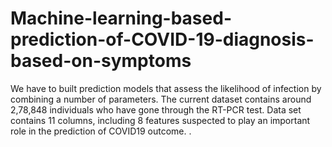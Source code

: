 # Machine-learning-based-prediction-of-COVID-19-diagnosis-based-on-symptoms
We have to built prediction models that assess the likelihood of infection by combining a number of parameters. The current dataset contains around 2,78,848 individuals who have gone through the RT-PCR test. Data set contains 11 columns, including 8 features suspected to play an important role in the prediction of COVID19 outcome. . 
